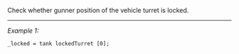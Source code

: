 Check whether gunner position of the vehicle turret is locked.


---
*Example 1:*
```sqf
_locked = tank lockedTurret [0];
```